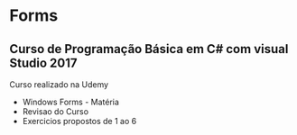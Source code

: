# Forms

## Curso de Programação Básica em C# com visual Studio 2017

Curso realizado na Udemy

 - Windows Forms - Matéria
 - Revisao do Curso
 - Exercicios propostos de 1 ao 6
